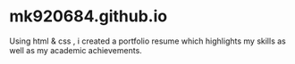 # mk920684.github.io
Using html & css , i created a portfolio resume which highlights my skills as well as my academic achievements.
